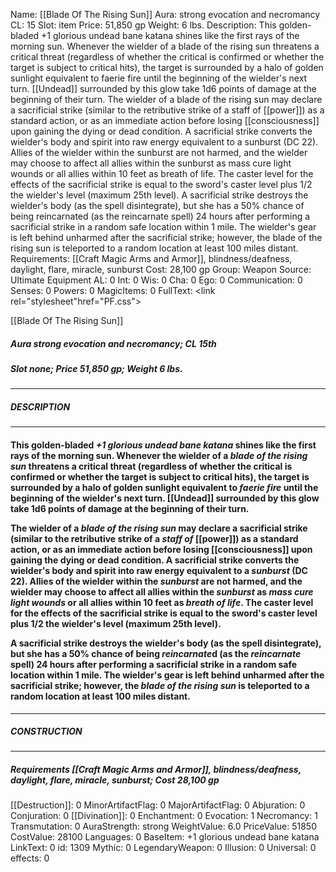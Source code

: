 Name: [[Blade Of The Rising Sun]]
Aura: strong evocation and necromancy
CL: 15
Slot: item
Price: 51,850 gp
Weight: 6 lbs.
Description: This golden-bladed +1 glorious undead bane katana shines like the first rays of the morning sun. Whenever the wielder of a blade of the rising sun threatens a critical threat (regardless of whether the critical is confirmed or whether the target is subject to critical hits), the target is surrounded by a halo of golden sunlight equivalent to faerie fire until the beginning of the wielder's next turn. [[Undead]] surrounded by this glow take 1d6 points of damage at the beginning of their turn. The wielder of a blade of the rising sun may declare a sacrificial strike (similar to the retributive strike of a staff of [[power]]) as a standard action, or as an immediate action before losing [[consciousness]] upon gaining the dying or dead condition. A sacrificial strike converts the wielder's body and spirit into raw energy equivalent to a sunburst (DC 22). Allies of the wielder within the sunburst are not harmed, and the wielder may choose to affect all allies within the sunburst as mass cure light wounds or all allies within 10 feet as breath of life. The caster level for the effects of the sacrificial strike is equal to the sword's caster level plus 1/2 the wielder's level (maximum 25th level). A sacrificial strike destroys the wielder's body (as the spell disintegrate), but she has a 50% chance of being reincarnated (as the reincarnate spell) 24 hours after performing a sacrificial strike in a random safe location within 1 mile. The wielder's gear is left behind unharmed after the sacrificial strike; however, the blade of the rising sun is teleported to a random location at least 100 miles distant.
Requirements: [[Craft Magic Arms and Armor]], blindness/deafness, daylight, flare, miracle, sunburst
Cost: 28,100 gp
Group: Weapon
Source: Ultimate Equipment
AL: 0
Int: 0
Wis: 0
Cha: 0
Ego: 0
Communication: 0
Senses: 0
Powers: 0
MagicItems: 0
FullText: <link rel="stylesheet"href="PF.css"><div class="heading"><p class="alignleft">[[Blade Of The Rising Sun]]</p><div style="clear: both;"></div></div><div><h5><b>Aura </b>strong evocation and necromancy; <b>CL </b>15th</h5><h5><b>Slot </b>none; <b>Price </b>51,850 gp; <b>Weight </b>6 lbs.</h5></div><hr/><div><h5><b>DESCRIPTION</b></h5></div><hr/><div><h4><p>This golden-bladed <i>+1 glorious undead bane katana</i> shines like the first rays of the morning sun. Whenever the wielder of a <i>blade of the rising sun</i> threatens a critical threat (regardless of whether the critical is confirmed or whether the target is subject to critical hits), the target is surrounded by a halo of golden sunlight equivalent to <i>faerie fire</i> until the beginning of the wielder's next turn. [[Undead]] surrounded by this glow take 1d6 points of damage at the beginning of their turn. </p><p>The wielder of a <i>blade of the rising sun</i> may declare a sacrificial strike (similar to the retributive strike of a <i>staff of</i> [[power]]) as a standard action, or as an immediate action before losing [[consciousness]] upon gaining the dying or dead condition. A sacrificial strike converts the wielder's body and spirit into raw energy equivalent to a <i>sunburst</i> (DC 22). Allies of the wielder within the <i>sunburst</i> are not harmed, and the wielder may choose to affect all allies within the <i>sunburst</i> as <i>mass cure light wounds</i> or all allies within 10 feet as <i>breath of life</i>. The caster level for the effects of the sacrificial strike is equal to the sword's caster level plus 1/2 the wielder's level (maximum 25th level). </p><p>A sacrificial strike destroys the wielder's body (as the spell disintegrate), but she has a 50% chance of being <i>reincarnate</i>d (as the <i>reincarnate</i> spell) 24 hours after performing a sacrificial strike in a random safe location within 1 mile. The wielder's gear is left behind unharmed after the sacrificial strike; however, the <i>blade of the rising sun</i> is teleported to a random location at least 100 miles distant.</p></h4></div><hr/><div><h5><b>CONSTRUCTION</b></h5></div><hr/><div><h5><b>Requirements </b>[[Craft Magic Arms and Armor]], <i>blindness/deafness</i>, <i>daylight</i>, <i>flare</i>, <i>miracle</i>, <i>sunburst</i>; <b>Cost </b>28,100 gp</h5></div>
[[Destruction]]: 0
MinorArtifactFlag: 0
MajorArtifactFlag: 0
Abjuration: 0
Conjuration: 0
[[Divination]]: 0
Enchantment: 0
Evocation: 1
Necromancy: 1
Transmutation: 0
AuraStrength: strong
WeightValue: 6.0
PriceValue: 51850
CostValue: 28100
Languages: 0
BaseItem: +1 glorious undead bane katana
LinkText: 0
id: 1309
Mythic: 0
LegendaryWeapon: 0
Illusion: 0
Universal: 0
effects: 0
